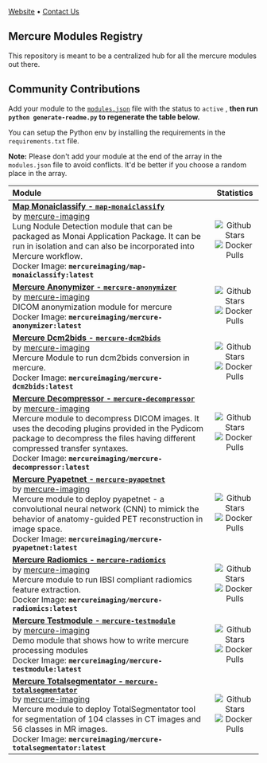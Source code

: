 [Website](https://mercure-imaging.org/docs/) • [Contact Us](https://mercure-imaging.zulipchat.com/)

## Mercure Modules Registry

This repository is meant to be a centralized hub for all the mercure modules out there.

## Community Contributions

Add your module to the [`modules.json`](https://github.com/mercure-imaging/modules-registry/blob/main/modules.json) file with the status to `active` , **then run `python generate-readme.py` to regenerate the table below.**

You can setup the Python env by installing the requirements in the `requirements.txt` file.

**Note:** Please don't add your module at the end of the array in the `modules.json` file to avoid conflicts. It'd be better if you choose a random place in the array.

<!-- Do not remove or modify this section. Make all updates to modules.json -->
<!-- ⛔️ AUTO-GENERATED-CONTENT:START -->
| Module | Statistics |
|:---------------------------|:-----------:|
| **[Map Monaiclassify - `map-monaiclassify`](https://github.com/mercure-imaging/MAP-monaiclassify)** <br/> by [mercure-imaging](http://github.com/mercure-imaging) <br/>Lung Nodule Detection module that can be packaged as Monai Application Package. It can be run in isolation and can also be incorporated into Mercure workflow.  <br/>Docker Image: **`mercureimaging/map-monaiclassify:latest`**  <br/>| ![Github Stars](https://img.shields.io/github/stars/mercure-imaging/MAP-monaiclassify?logo=github&label=Stars) <br/>![Docker Pulls](https://img.shields.io/docker/pulls/mercureimaging/map-monaiclassify?logo=docker&label=Pulls)|
| **[Mercure Anonymizer - `mercure-anonymizer`](https://github.com/mercure-imaging/mercure-anonymizer)** <br/> by [mercure-imaging](http://github.com/mercure-imaging) <br/>DICOM anonymization module for mercure  <br/>Docker Image: **`mercureimaging/mercure-anonymizer:latest`**  <br/>| ![Github Stars](https://img.shields.io/github/stars/mercure-imaging/mercure-anonymizer?logo=github&label=Stars) <br/>![Docker Pulls](https://img.shields.io/docker/pulls/mercureimaging/mercure-anonymizer?logo=docker&label=Pulls)|
| **[Mercure Dcm2bids - `mercure-dcm2bids`](https://github.com/mercure-imaging/mercure-dcm2bids)** <br/> by [mercure-imaging](http://github.com/mercure-imaging) <br/>Mercure Module to run dcm2bids conversion in mercure.  <br/>Docker Image: **`mercureimaging/mercure-dcm2bids:latest`**  <br/>| ![Github Stars](https://img.shields.io/github/stars/mercure-imaging/mercure-dcm2bids?logo=github&label=Stars) <br/>![Docker Pulls](https://img.shields.io/docker/pulls/mercureimaging/mercure-dcm2bids?logo=docker&label=Pulls)|
| **[Mercure Decompressor - `mercure-decompressor`](https://github.com/mercure-imaging/mercure-decompressor)** <br/> by [mercure-imaging](http://github.com/mercure-imaging) <br/>Mercure module to decompress DICOM images. It uses the decoding plugins provided in the Pydicom package to decompress the files having different compressed transfer syntaxes.  <br/>Docker Image: **`mercureimaging/mercure-decompressor:latest`**  <br/>| ![Github Stars](https://img.shields.io/github/stars/mercure-imaging/mercure-decompressor?logo=github&label=Stars) <br/>![Docker Pulls](https://img.shields.io/docker/pulls/mercureimaging/mercure-decompressor?logo=docker&label=Pulls)|
| **[Mercure Pyapetnet - `mercure-pyapetnet`](https://github.com/mercure-imaging/mercure-pyapetnet)** <br/> by [mercure-imaging](http://github.com/mercure-imaging) <br/>Mercure module to deploy pyapetnet - a convolutional neural network (CNN) to mimick the behavior of anatomy-guided PET reconstruction in image space.  <br/>Docker Image: **`mercureimaging/mercure-pyapetnet:latest`**  <br/>| ![Github Stars](https://img.shields.io/github/stars/mercure-imaging/mercure-pyapetnet?logo=github&label=Stars) <br/>![Docker Pulls](https://img.shields.io/docker/pulls/mercureimaging/mercure-pyapetnet?logo=docker&label=Pulls)|
| **[Mercure Radiomics - `mercure-radiomics`](https://github.com/mercure-imaging/mercure-radiomics)** <br/> by [mercure-imaging](http://github.com/mercure-imaging) <br/>Mercure module to run IBSI compliant radiomics feature extraction.  <br/>Docker Image: **`mercureimaging/mercure-radiomics:latest`**  <br/>| ![Github Stars](https://img.shields.io/github/stars/mercure-imaging/mercure-radiomics?logo=github&label=Stars) <br/>![Docker Pulls](https://img.shields.io/docker/pulls/mercureimaging/mercure-radiomics?logo=docker&label=Pulls)|
| **[Mercure Testmodule - `mercure-testmodule`](https://github.com/mercure-imaging/mercure-testmodule)** <br/> by [mercure-imaging](http://github.com/mercure-imaging) <br/>Demo module that shows how to write mercure processing modules  <br/>Docker Image: **`mercureimaging/mercure-testmodule:latest`**  <br/>| ![Github Stars](https://img.shields.io/github/stars/mercure-imaging/mercure-testmodule?logo=github&label=Stars) <br/>![Docker Pulls](https://img.shields.io/docker/pulls/mercureimaging/mercure-testmodule?logo=docker&label=Pulls)|
| **[Mercure Totalsegmentator - `mercure-totalsegmentator`](https://github.com/mercure-imaging/mercure-totalsegmentator)** <br/> by [mercure-imaging](http://github.com/mercure-imaging) <br/>Mercure module to deploy TotalSegmentator tool for segmentation of 104 classes in CT images and 56 classes in MR images.  <br/>Docker Image: **`mercureimaging/mercure-totalsegmentator:latest`**  <br/>| ![Github Stars](https://img.shields.io/github/stars/mercure-imaging/mercure-totalsegmentator?logo=github&label=Stars) <br/>![Docker Pulls](https://img.shields.io/docker/pulls/mercureimaging/mercure-totalsegmentator?logo=docker&label=Pulls)|
<!-- ⛔️ AUTO-GENERATED-CONTENT:END -->
<!-- Do not remove or modify this section. Make all updates to modules.json -->